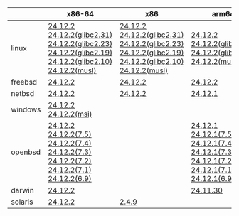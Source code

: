 ||x86-64|x86|arm64|ppc64le|armv7|armel|
| --- | --- | --- | --- | --- | --- | --- |
|linux|[24.12.2](https://github.com/roswell/sbcl_head/releases/download/24.12.2/sbcl-24.12.2-x86-64-linux-binary.tar.bz2)<br />[24.12.2(glibc2.31)](https://github.com/roswell/sbcl_head/releases/download/24.12.2/sbcl-24.12.2-x86-64-linux-glibc2.31-binary.tar.bz2)<br />[24.12.2(glibc2.23)](https://github.com/roswell/sbcl_head/releases/download/24.12.2/sbcl-24.12.2-x86-64-linux-glibc2.23-binary.tar.bz2)<br />[24.12.2(glibc2.19)](https://github.com/roswell/sbcl_head/releases/download/24.12.2/sbcl-24.12.2-x86-64-linux-glibc2.19-binary.tar.bz2)<br />[24.12.2(glibc2.10)](https://github.com/roswell/sbcl_head/releases/download/24.12.2/sbcl-24.12.2-x86-64-linux-glibc2.10-binary.tar.bz2)<br />[24.12.2(musl)](https://github.com/roswell/sbcl_head/releases/download/24.12.2/sbcl-24.12.2-x86-64-linux-musl-binary.tar.bz2)<br />|[24.12.2](https://github.com/roswell/sbcl_head/releases/download/24.12.2/sbcl-24.12.2-x86-linux-binary.tar.bz2)<br />[24.12.2(glibc2.31)](https://github.com/roswell/sbcl_head/releases/download/24.12.2/sbcl-24.12.2-x86-linux-glibc2.31-binary.tar.bz2)<br />[24.12.2(glibc2.23)](https://github.com/roswell/sbcl_head/releases/download/24.12.2/sbcl-24.12.2-x86-linux-glibc2.23-binary.tar.bz2)<br />[24.12.2(glibc2.19)](https://github.com/roswell/sbcl_head/releases/download/24.12.2/sbcl-24.12.2-x86-linux-glibc2.19-binary.tar.bz2)<br />[24.12.2(glibc2.10)](https://github.com/roswell/sbcl_head/releases/download/24.12.2/sbcl-24.12.2-x86-linux-glibc2.10-binary.tar.bz2)<br />[24.12.2(musl)](https://github.com/roswell/sbcl_head/releases/download/24.12.2/sbcl-24.12.2-x86-linux-musl-binary.tar.bz2)<br />|[24.12.2](https://github.com/roswell/sbcl_head/releases/download/24.12.2/sbcl-24.12.2-arm64-linux-binary.tar.bz2)<br />[24.12.2(glibc2.23)](https://github.com/roswell/sbcl_head/releases/download/24.12.2/sbcl-24.12.2-arm64-linux-glibc2.23-binary.tar.bz2)<br />[24.12.2(glibc2.19)](https://github.com/roswell/sbcl_head/releases/download/24.12.2/sbcl-24.12.2-arm64-linux-glibc2.19-binary.tar.bz2)<br />[24.12.2(musl)](https://github.com/roswell/sbcl_head/releases/download/24.12.2/sbcl-24.12.2-arm64-linux-musl-binary.tar.bz2)<br />|[24.12.2](https://github.com/roswell/sbcl_head/releases/download/24.12.2/sbcl-24.12.2-ppc64le-linux-binary.tar.bz2)<br />[24.12.2(glibc2.23)](https://github.com/roswell/sbcl_head/releases/download/24.12.2/sbcl-24.12.2-ppc64le-linux-glibc2.23-binary.tar.bz2)<br />[24.12.2(glibc2.19)](https://github.com/roswell/sbcl_head/releases/download/24.12.2/sbcl-24.12.2-ppc64le-linux-glibc2.19-binary.tar.bz2)<br />|[24.12.1](https://github.com/roswell/sbcl_head/releases/download/24.12.1/sbcl-24.12.1-armv7-linux-binary.tar.bz2)<br />|[24.12.1](https://github.com/roswell/sbcl_head/releases/download/24.12.1/sbcl-24.12.1-armel-linux-binary.tar.bz2)<br />|
|freebsd|[24.12.2](https://github.com/roswell/sbcl_head/releases/download/24.12.2/sbcl-24.12.2-x86-64-freebsd-binary.tar.bz2)<br />|[24.12.2](https://github.com/roswell/sbcl_head/releases/download/24.12.2/sbcl-24.12.2-x86-freebsd-binary.tar.bz2)<br />|[24.12.2](https://github.com/roswell/sbcl_head/releases/download/24.12.2/sbcl-24.12.2-arm64-freebsd-binary.tar.bz2)<br />||||
|netbsd|[24.12.2](https://github.com/roswell/sbcl_head/releases/download/24.12.2/sbcl-24.12.2-x86-64-netbsd-binary.tar.bz2)<br />|[24.12.2](https://github.com/roswell/sbcl_head/releases/download/24.12.2/sbcl-24.12.2-x86-netbsd-binary.tar.bz2)<br />|[24.12.1](https://github.com/roswell/sbcl_head/releases/download/24.12.1/sbcl-24.12.1-arm64-netbsd-binary.tar.bz2)<br />||||
|windows|[24.12.2](https://github.com/roswell/sbcl_head/releases/download/24.12.2/sbcl-24.12.2-x86-64-windows-binary.tar.bz2)<br />[24.12.2(msi)](https://github.com/roswell/sbcl_head/releases/download/24.12.2/sbcl-24.12.2-x86-64-windows-binary.msi)<br />||||||
|openbsd|[24.12.2](https://github.com/roswell/sbcl_head/releases/download/24.12.2/sbcl-24.12.2-x86-64-openbsd-binary.tar.bz2)<br />[24.12.2(7.5)](https://github.com/roswell/sbcl_head/releases/download/24.12.2/sbcl-24.12.2-x86-64-openbsd-7.5-binary.tar.bz2)<br />[24.12.2(7.4)](https://github.com/roswell/sbcl_head/releases/download/24.12.2/sbcl-24.12.2-x86-64-openbsd-7.4-binary.tar.bz2)<br />[24.12.2(7.3)](https://github.com/roswell/sbcl_head/releases/download/24.12.2/sbcl-24.12.2-x86-64-openbsd-7.3-binary.tar.bz2)<br />[24.12.2(7.2)](https://github.com/roswell/sbcl_head/releases/download/24.12.2/sbcl-24.12.2-x86-64-openbsd-7.2-binary.tar.bz2)<br />[24.12.2(7.1)](https://github.com/roswell/sbcl_head/releases/download/24.12.2/sbcl-24.12.2-x86-64-openbsd-7.1-binary.tar.bz2)<br />[24.12.2(6.9)](https://github.com/roswell/sbcl_head/releases/download/24.12.2/sbcl-24.12.2-x86-64-openbsd-6.9-binary.tar.bz2)<br />||[24.12.1](https://github.com/roswell/sbcl_head/releases/download/24.12.1/sbcl-24.12.1-arm64-openbsd-binary.tar.bz2)<br />[24.12.1(7.5)](https://github.com/roswell/sbcl_head/releases/download/24.12.1/sbcl-24.12.1-arm64-openbsd-7.5-binary.tar.bz2)<br />[24.12.1(7.4)](https://github.com/roswell/sbcl_head/releases/download/24.12.1/sbcl-24.12.1-arm64-openbsd-7.4-binary.tar.bz2)<br />[24.12.1(7.3)](https://github.com/roswell/sbcl_head/releases/download/24.12.1/sbcl-24.12.1-arm64-openbsd-7.3-binary.tar.bz2)<br />[24.12.1(7.2)](https://github.com/roswell/sbcl_head/releases/download/24.12.1/sbcl-24.12.1-arm64-openbsd-7.2-binary.tar.bz2)<br />[24.12.1(7.1)](https://github.com/roswell/sbcl_head/releases/download/24.12.1/sbcl-24.12.1-arm64-openbsd-7.1-binary.tar.bz2)<br />[24.12.1(6.9)](https://github.com/roswell/sbcl_head/releases/download/24.12.1/sbcl-24.12.1-arm64-openbsd-6.9-binary.tar.bz2)<br />||||
|darwin|[24.12.2](https://github.com/roswell/sbcl_head/releases/download/24.12.2/sbcl-24.12.2-x86-64-darwin-binary.tar.bz2)<br />||[24.11.30](https://github.com/roswell/sbcl_head/releases/download/24.11.30/sbcl-24.11.30-arm64-darwin-binary.tar.bz2)<br />||||
|solaris|[24.12.2](https://github.com/roswell/sbcl_head/releases/download/24.12.2/sbcl-24.12.2-x86-64-solaris-binary.tar.bz2)<br />|[2.4.9](https://github.com/roswell/sbcl_bin/releases/download/2.4.9/sbcl-2.4.9-x86-solaris-binary.tar.bz2)<br />|||||
